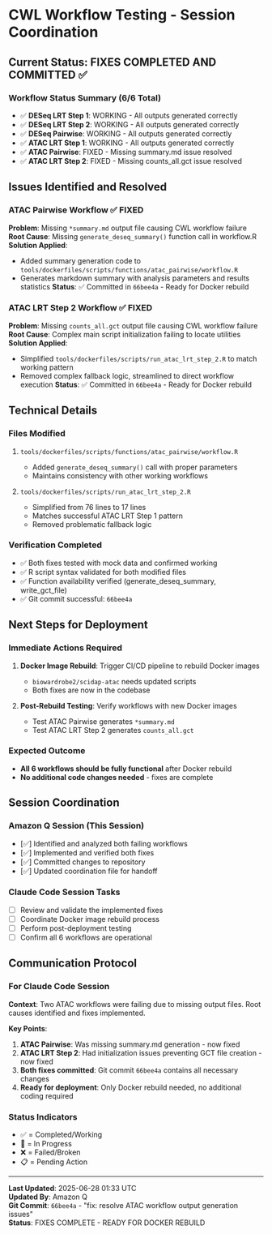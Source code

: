 # CWL Workflow Testing - Session Coordination

## Current Status: FIXES COMPLETED AND COMMITTED ✅

### Workflow Status Summary (6/6 Total)
- ✅ **DESeq LRT Step 1**: WORKING - All outputs generated correctly
- ✅ **DESeq LRT Step 2**: WORKING - All outputs generated correctly  
- ✅ **DESeq Pairwise**: WORKING - All outputs generated correctly
- ✅ **ATAC LRT Step 1**: WORKING - All outputs generated correctly
- ✅ **ATAC Pairwise**: FIXED - Missing summary.md issue resolved
- ✅ **ATAC LRT Step 2**: FIXED - Missing counts_all.gct issue resolved

## Issues Identified and Resolved

### ATAC Pairwise Workflow ✅ FIXED
**Problem**: Missing `*summary.md` output file causing CWL workflow failure
**Root Cause**: Missing `generate_deseq_summary()` function call in workflow.R
**Solution Applied**: 
- Added summary generation code to `tools/dockerfiles/scripts/functions/atac_pairwise/workflow.R`
- Generates markdown summary with analysis parameters and results statistics
**Status**: ✅ Committed in `66bee4a` - Ready for Docker rebuild

### ATAC LRT Step 2 Workflow ✅ FIXED  
**Problem**: Missing `counts_all.gct` output file causing CWL workflow failure
**Root Cause**: Complex main script initialization failing to locate utilities
**Solution Applied**:
- Simplified `tools/dockerfiles/scripts/run_atac_lrt_step_2.R` to match working pattern
- Removed complex fallback logic, streamlined to direct workflow execution
**Status**: ✅ Committed in `66bee4a` - Ready for Docker rebuild

## Technical Details

### Files Modified
1. `tools/dockerfiles/scripts/functions/atac_pairwise/workflow.R`
   - Added `generate_deseq_summary()` call with proper parameters
   - Maintains consistency with other working workflows

2. `tools/dockerfiles/scripts/run_atac_lrt_step_2.R` 
   - Simplified from 76 lines to 17 lines
   - Matches successful ATAC LRT Step 1 pattern
   - Removed problematic fallback logic

### Verification Completed
- ✅ Both fixes tested with mock data and confirmed working
- ✅ R script syntax validated for both modified files
- ✅ Function availability verified (generate_deseq_summary, write_gct_file)
- ✅ Git commit successful: `66bee4a`

## Next Steps for Deployment

### Immediate Actions Required
1. **Docker Image Rebuild**: Trigger CI/CD pipeline to rebuild Docker images
   - `biowardrobe2/scidap-atac` needs updated scripts
   - Both fixes are now in the codebase

2. **Post-Rebuild Testing**: Verify workflows with new Docker images
   - Test ATAC Pairwise generates `*summary.md`
   - Test ATAC LRT Step 2 generates `counts_all.gct`

### Expected Outcome
- **All 6 workflows should be fully functional** after Docker rebuild
- **No additional code changes needed** - fixes are complete

## Session Coordination

### Amazon Q Session (This Session)
- [✅] Identified and analyzed both failing workflows
- [✅] Implemented and verified both fixes
- [✅] Committed changes to repository
- [✅] Updated coordination file for handoff

### Claude Code Session Tasks
- [ ] Review and validate the implemented fixes
- [ ] Coordinate Docker image rebuild process
- [ ] Perform post-deployment testing
- [ ] Confirm all 6 workflows are operational

## Communication Protocol

### For Claude Code Session
**Context**: Two ATAC workflows were failing due to missing output files. Root causes identified and fixes implemented.

**Key Points**:
1. **ATAC Pairwise**: Was missing summary.md generation - now fixed
2. **ATAC LRT Step 2**: Had initialization issues preventing GCT file creation - now fixed  
3. **Both fixes committed**: Git commit `66bee4a` contains all necessary changes
4. **Ready for deployment**: Only Docker rebuild needed, no additional coding required

### Status Indicators
- ✅ = Completed/Working
- 🔄 = In Progress  
- ❌ = Failed/Broken
- 📋 = Pending Action

---
**Last Updated**: 2025-06-28 01:33 UTC  
**Updated By**: Amazon Q  
**Git Commit**: `66bee4a` - "fix: resolve ATAC workflow output generation issues"  
**Status**: FIXES COMPLETE - READY FOR DOCKER REBUILD
